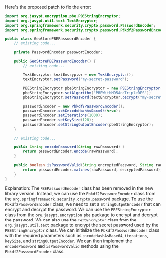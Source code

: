 Here's the proposed patch to fix the error:
```java
import org.jasypt.encryption.pbe.PBEStringEncryptor;
import org.jasypt.util.text.TextEncryptor;
import org.springframework.security.crypto.password.PasswordEncoder;
import org.springframework.security.crypto.password.Pbkdf2PasswordEncoder;

public class GeoStorePBEPasswordEncoder {
    // existing code...

    private PasswordEncoder passwordEncoder;

    public GeoStorePBEPasswordEncoder() {
        // existing code...

        TextEncryptor textEncryptor = new TextEncryptor();
        textEncryptor.setPassword("my-secret-password");

        PBEStringEncryptor pbeStringEncryptor = new PBEStringEncryptor();
        pbeStringEncryptor.setAlgorithm("PBEWithMD5AndTripleDES");
        pbeStringEncryptor.setPassword(textEncryptor.decrypt("my-secret-password"));

        passwordEncoder = new Pbkdf2PasswordEncoder();
        passwordEncoder.setEncodeHashAsBase64(true);
        passwordEncoder.setIterations(1000);
        passwordEncoder.setKeySize(128);
        passwordEncoder.setStringOutputEncoder(pbeStringEncryptor);
    }

    // existing code...

    public String encodePassword(String rawPassword) {
        return passwordEncoder.encode(rawPassword);
    }

    public boolean isPasswordValid(String encryptedPassword, String rawPassword) {
        return passwordEncoder.matches(rawPassword, encryptedPassword);
    }
}
```
Explanation:
The `PBEPasswordEncoder` class has been removed in the new library version. Instead, we can use the `Pbkdf2PasswordEncoder` class from the `org.springframework.security.crypto.password` package.
To use the `Pbkdf2PasswordEncoder` class, we need to set a `StringOutputEncoder` that can encrypt and decrypt the password.
We can use the `PBEStringEncryptor` class from the `org.jasypt.encryption.pbe` package to encrypt and decrypt the password.
We can also use the `TextEncryptor` class from the `org.jasypt.util.text` package to encrypt the secret password used by the `PBEStringEncryptor` class.
We can initialize the `Pbkdf2PasswordEncoder` class with the required parameters such as `encodeHashAsBase64`, `iterations`, `keySize`, and `stringOutputEncoder`.
We can then implement the `encodePassword` and `isPasswordValid` methods using the `Pbkdf2PasswordEncoder` class.